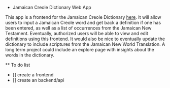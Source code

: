 * Jamaican Creole Dictionary Web App

This app is a frontend for the Jamaican Creole Dictionary [here](https://github.com/joshcwinton/jcr-dictionary). It will allow users to input a Jamaican Creole word and get back a definition if one has been entered, as well as a list of occurrences from the Jamaican New Testament. Eventually, authorized users will be able to view and edit definitions using this frontend. It would also be nice to eventually update the dictionary to include scriptures from the Jamaican New World Translation. A long term project could include an explore page with insights about the words in the dictionary.

** To do list
- [] create a frontend
- [] create an backend/api
